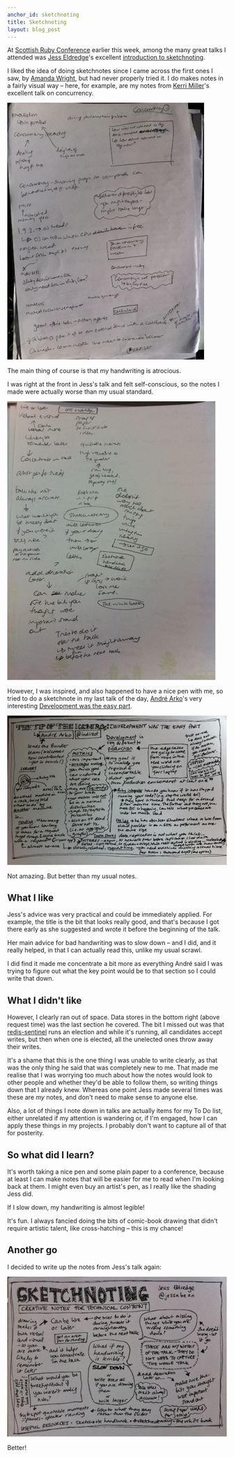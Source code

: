 ```yaml
---
anchor_id: sketchnoting
title: Sketchnoting
layout: blog_post
---
```


At [Scottish Ruby Conference](http://2014.scottishrubyconference.com/) earlier this week, among the many great talks I attended was [Jess Eldredge](http://twitter.com/jessabean)'s excellent [introduction to sketchnoting](https://speakerdeck.com/jessabean/sketchnoting-creative-notes-for-technical-content).

I liked the idea of doing sketchnotes since I came across the first ones I saw, by [Amanda Wright](http://www.yahnyinlondon.com/), but had never properly tried it. I do makes notes in a fairly visual way – here, for example, are my notes from [Kerri Miller](https://twitter.com/kerrizor)'s excellent talk on concurrency.

![concurrency notes](/img/concurrency.jpg)

The main thing of course is that my handwriting is atrocious.

I was right at the front in Jess's talk and felt self-conscious, so the notes I made were actually worse than my usual standard.

![original sketchnotes notes](/img/original_sketchnotes.jpg)

However, I was inspired, and also happened to have a nice pen with me, so tried to do a sketchnote in my last talk of the day, [André Arko](https://twitter.com/indirect)'s very interesting [Development was the easy part](https://speakerdeck.com/indirect/development-was-the-easy-part-scottish-ruby-2014).

![tip of the iceberg notes](/img/tip_of_the_iceberg.jpg)

Not amazing. But better than my usual notes.

## What I like

Jess's advice was very practical and could be immediately applied. For example, the title is the bit that looks really good, and that's because I got there early as she suggested and wrote it before the beginning of the talk.

Her main advice for bad handwriting was to slow down – and I did, and it really helped, in that I can actually read this, unlike my usual scrawl.

I did find it made me concentrate a bit more as everything André said I was trying to figure out what the key point would be to that section so I could write that down.

## What I didn't like

However, I clearly ran out of space. Data stores in the bottom right (above request time) was the last section he covered. The bit I missed out was that [redis-sentinel](http://redis.io/topics/sentinel) runs an election and while it's running, all candidates accept writes, but then when one is elected, all the unelected ones throw away their writes.

It's a shame that this is the one thing I was unable to write clearly, as that was the only thing he said that was completely new to me. That made me realise that I was worrying too much about how the notes would look to other people and whether they'd be able to follow them, so writing things down that I already knew. Whereas one point Jess made several times was these are *my* notes, and don't need to make sense to anyone else.

Also, a lot of things I note down in talks are actually items for my To Do list, either unrelated if my attention is wandering or, if I'm engaged, how I can apply these things in my projects. I probably don't want to capture all of that for posterity.

## So what did I learn?

It's worth taking a nice pen and some plain paper to a conference, because at least I can make notes that will be easier for me to read when I'm looking back at them. I might even buy an artist's pen, as I really like the shading Jess did.

If I slow down, my handwriting is almost legible!

It's fun. I always fancied doing the bits of comic-book drawing that didn't require artistic talent, like cross-hatching – this is my chance!

## Another go

I decided to write up the notes from Jess's talk again:

![better sketchnotes notes](/img/better_sketchnotes.jpg)

Better!
